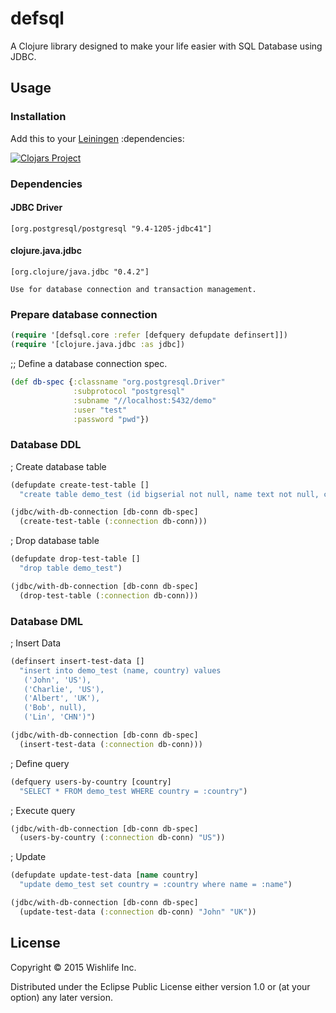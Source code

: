 # defsql

A Clojure library designed to make your life easier with SQL Database using JDBC.

## Usage

### Installation

Add this to your [Leiningen](https://github.com/technomancy/leiningen) :dependencies:

[![Clojars Project](http://clojars.org/defsql/latest-version.svg)](http://clojars.org/defsql)

### Dependencies

#### JDBC Driver

    [org.postgresql/postgresql "9.4-1205-jdbc41"]

#### clojure.java.jdbc

    [org.clojure/java.jdbc "0.4.2"]

    Use for database connection and transaction management.


### Prepare database connection

```clojure
(require '[defsql.core :refer [defquery defupdate definsert]])
(require '[clojure.java.jdbc :as jdbc])
```

;; Define a database connection spec.
```clojure
(def db-spec {:classname "org.postgresql.Driver"
              :subprotocol "postgresql"
              :subname "//localhost:5432/demo"
              :user "test"
              :password "pwd"})
```

### Database DDL
; Create database table
```clojure
(defupdate create-test-table []
  "create table demo_test (id bigserial not null, name text not null, country text)")

(jdbc/with-db-connection [db-conn db-spec]
  (create-test-table (:connection db-conn)))
```

; Drop database table
```clojure
(defupdate drop-test-table []
  "drop table demo_test")

(jdbc/with-db-connection [db-conn db-spec]
  (drop-test-table (:connection db-conn)))
```

### Database DML

; Insert Data
```clojure
(definsert insert-test-data []
  "insert into demo_test (name, country) values
   ('John', 'US'),
   ('Charlie', 'US'),
   ('Albert', 'UK'),
   ('Bob', null),
   ('Lin', 'CHN')")

(jdbc/with-db-connection [db-conn db-spec]
  (insert-test-data (:connection db-conn)))
```

; Define query
```clojure
(defquery users-by-country [country]
  "SELECT * FROM demo_test WHERE country = :country")
```

; Execute query
```clojure
(jdbc/with-db-connection [db-conn db-spec]
  (users-by-country (:connection db-conn) "US"))
```

; Update
```clojure
(defupdate update-test-data [name country]
  "update demo_test set country = :country where name = :name")

(jdbc/with-db-connection [db-conn db-spec]
  (update-test-data (:connection db-conn) "John" "UK"))
```

## License

Copyright © 2015 Wishlife Inc.

Distributed under the Eclipse Public License either version 1.0 or (at
your option) any later version.
